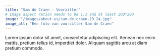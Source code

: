 ```yaml
---
title: "Sam de Craen - Voorzitter"
# Image aspect ration needs to be 1:1 and at least 200*200
image: "/images/about-us/sam-de-craen-23_24.jpg"
image_alt: "Een foto van voorzitter Sam de Craen"
---
```

Lorem ipsum dolor sit amet, consectetur adipiscing elit. Aenean nec enim mattis, pretium tellus id, imperdiet dolor. Aliquam sagittis arcu at diam pretium commodo.